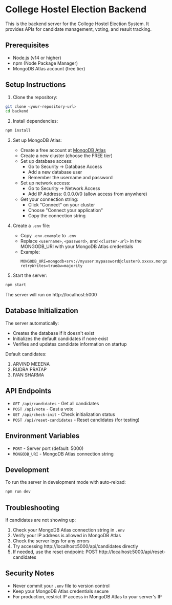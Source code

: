 # College Hostel Election Backend

This is the backend server for the College Hostel Election System. It provides APIs for candidate management, voting, and result tracking.

## Prerequisites

- Node.js (v14 or higher)
- npm (Node Package Manager)
- MongoDB Atlas account (free tier)

## Setup Instructions

1. Clone the repository:
```bash
git clone <your-repository-url>
cd backend
```

2. Install dependencies:
```bash
npm install
```

3. Set up MongoDB Atlas:
   - Create a free account at [MongoDB Atlas](https://www.mongodb.com/cloud/atlas/register)
   - Create a new cluster (choose the FREE tier)
   - Set up database access:
     - Go to Security → Database Access
     - Add a new database user
     - Remember the username and password
   - Set up network access:
     - Go to Security → Network Access
     - Add IP Address: 0.0.0.0/0 (allow access from anywhere)
   - Get your connection string:
     - Click "Connect" on your cluster
     - Choose "Connect your application"
     - Copy the connection string

4. Create a `.env` file:
   - Copy `.env.example` to `.env`
   - Replace `<username>`, `<password>`, and `<cluster-url>` in the MONGODB_URI with your MongoDB Atlas credentials
   - Example:
     ```
     MONGODB_URI=mongodb+srv://myuser:mypassword@cluster0.xxxxx.mongodb.net/election?retryWrites=true&w=majority
     ```

5. Start the server:
```bash
npm start
```

The server will run on http://localhost:5000

## Database Initialization

The server automatically:
- Creates the database if it doesn't exist
- Initializes the default candidates if none exist
- Verifies and updates candidate information on startup

Default candidates:
1. ARVIND MEEENA
2. RUDRA PRATAP
3. IVAN SHARMA

## API Endpoints

- `GET /api/candidates` - Get all candidates
- `POST /api/vote` - Cast a vote
- `GET /api/check-init` - Check initialization status
- `POST /api/reset-candidates` - Reset candidates (for testing)

## Environment Variables

- `PORT` - Server port (default: 5000)
- `MONGODB_URI` - MongoDB Atlas connection string

## Development

To run the server in development mode with auto-reload:
```bash
npm run dev
```

## Troubleshooting

If candidates are not showing up:
1. Check your MongoDB Atlas connection string in `.env`
2. Verify your IP address is allowed in MongoDB Atlas
3. Check the server logs for any errors
4. Try accessing http://localhost:5000/api/candidates directly
5. If needed, use the reset endpoint: POST http://localhost:5000/api/reset-candidates

## Security Notes

- Never commit your `.env` file to version control
- Keep your MongoDB Atlas credentials secure
- For production, restrict IP access in MongoDB Atlas to your server's IP 